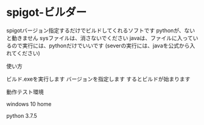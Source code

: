 # spigot-ビルダー
spigotバージョン指定するだけでビルドしてくれるソフトです
pythonが、ないと動きません
sysファイルは、消さないでください
javaは、ファイルに入っているので実行には、pythonだけでいいです
(severの実行には、javaを公式から入れてください)


使い方

ビルド.exeを実行します
バージョンを指定します
するとビルドが始まります

動作テスト環境

windows 10 home

python 3.7.5
